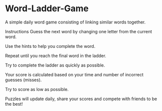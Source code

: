 # Word-Ladder-Game
A simple daily word game consisting of linking similar words together.

Instructions
Guess the next word by changing one letter from the current word.

Use the hints to help you complete the word.

Repeat until you reach the final word in the ladder.

Try to complete the ladder as quickly as possible.

Your score is calculated based on your time and number of incorrect guesses (misses).

Try to score as low as possible.

Puzzles will update daily, share your scores and compete with friends to be the best!
